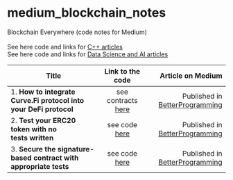 # medium_blockchain_notes
Blockchain Everywhere (code notes for Medium)<br><br>
See here code and links for [C++ articles](https://github.com/Midvel/medium_code_notes)<br>
See here code and links for [Data Science and AI articles](https://github.com/Midvel/medium_jupyter_notes)

| Title     | Link to the code   | Article on Medium  |
| --------- |:------------------:| ------------------:|
| 1. <b>How to integrate Curve.Fi protocol into your DeFi protocol</b> | see contracts [here](curvefi_adapter) | Published in [BetterProgramming](https://medium.com/better-programming/how-to-integrate-the-curve-fi-protocol-into-your-defi-protocol-e1d4c43f716d) |
| 2. <b>Test your ERC20 token with no tests written</b>                | see code [here](erc20_test_suit) | Published in [BetterProgramming](https://medium.com/better-programming/lets-talk-about-smart-contract-unit-testing-1317a2d2365a) |
| 3. <b>Secure the signature-based contract with appropriate tests</b>                | see code [here](test-notes/sig-test) | Published in [BetterProgramming](https://betterprogramming.pub/secure-and-test-the-contract-with-ecdsa-signature-3ff368a479a6) |
